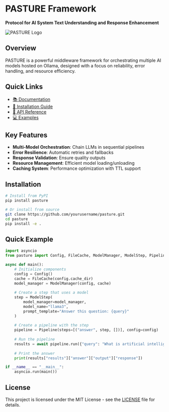 # PASTURE Framework

**Protocol for AI System Text Understanding and Response Enhancement**

![PASTURE Logo](https://via.placeholder.com/150x150.png?text=PASTURE)

## Overview

PASTURE is a powerful middleware framework for orchestrating multiple AI models hosted on Ollama, designed with a focus on reliability, error handling, and resource efficiency.

## Quick Links

- [📚 Documentation](docs/README.md)
- [🚀 Installation Guide](docs/INSTALL.md)
- [📖 API Reference](docs/API.md)
- [💻 Examples](examples/)

## Key Features

- **Multi-Model Orchestration**: Chain LLMs in sequential pipelines
- **Error Resilience**: Automatic retries and fallbacks
- **Response Validation**: Ensure quality outputs
- **Resource Management**: Efficient model loading/unloading
- **Caching System**: Performance optimization with TTL support

## Installation

```bash
# Install from PyPI
pip install pasture

# Or install from source
git clone https://github.com/yourusername/pasture.git
cd pasture
pip install -e .
```

## Quick Example

```python
import asyncio
from pasture import Config, FileCache, ModelManager, ModelStep, Pipeline

async def main():
    # Initialize components
    config = Config()
    cache = FileCache(config.cache_dir)
    model_manager = ModelManager(config, cache)
    
    # Create a step that uses a model
    step = ModelStep(
        model_manager=model_manager,
        model_name="llama3",
        prompt_template="Answer this question: {query}"
    )
    
    # Create a pipeline with the step
    pipeline = Pipeline(steps=[("answer", step, [])], config=config)
    
    # Run the pipeline
    results = await pipeline.run({"query": "What is artificial intelligence?"})
    
    # Print the answer
    print(results["results"]["answer"]["output"]["response"])

if __name__ == "__main__":
    asyncio.run(main())
```

## License

This project is licensed under the MIT License - see the [LICENSE](LICENSE) file for details.
